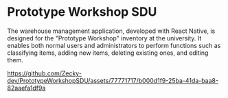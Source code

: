 # Prototype Workshop SDU

The warehouse management application, developed with React Native, is designed for the "Prototype Workshop" inventory at the university. It enables both normal users and administrators to perform functions such as classifying items, adding new items, deleting existing ones, and editing them.

https://github.com/Zecky-dev/PrototypeWorkshopSDU/assets/77771717/b000d1f9-25ba-41da-baa8-82aaefa1df9a

